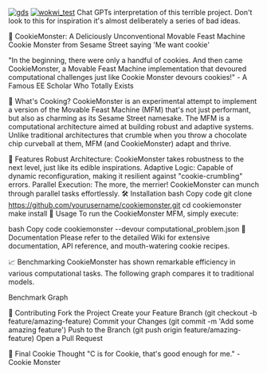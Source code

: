 [![gds](https://github.com/devinatkin/tt05-cookiemonster/actions/workflows/gds.yaml/badge.svg)](https://github.com/devinatkin/tt05-cookiemonster/actions/workflows/gds.yaml)
[![wokwi_test](https://github.com/devinatkin/tt05-cookiemonster/actions/workflows/wokwi_test.yaml/badge.svg)](https://github.com/devinatkin/tt05-cookiemonster/actions/workflows/wokwi_test.yaml)
Chat GPTs interpretation of this terrible project. Don't look to this for inspiration it's almost deliberately a series of bad ideas. 

🍪 CookieMonster: A Deliciously Unconventional Movable Feast Machine
Cookie Monster from Sesame Street saying 'Me want cookie'

"In the beginning, there were only a handful of cookies. And then came CookieMonster, a Movable Feast Machine implementation that devoured computational challenges just like Cookie Monster devours cookies!" - A Famous EE Scholar Who Totally Exists

🤔 What's Cooking?
CookieMonster is an experimental attempt to implement a version of the Movable Feast Machine (MFM) that's not just performant, but also as charming as its Sesame Street namesake. The MFM is a computational architecture aimed at building robust and adaptive systems. Unlike traditional architectures that crumble when you throw a chocolate chip curveball at them, MFM (and CookieMonster) adapt and thrive.

🍪 Features
Robust Architecture: CookieMonster takes robustness to the next level, just like its edible inspirations.
Adaptive Logic: Capable of dynamic reconfiguration, making it resilient against "cookie-crumbling" errors.
Parallel Execution: The more, the merrier! CookieMonster can munch through parallel tasks effortlessly.
🛠 Installation
bash
Copy code
git clone https://github.com/yourusername/cookiemonster.git
cd cookiemonster
make install
🚀 Usage
To run the CookieMonster MFM, simply execute:

bash
Copy code
cookiemonster --devour computational_problem.json
📖 Documentation
Please refer to the detailed Wiki for extensive documentation, API reference, and mouth-watering cookie recipes.

📈 Benchmarking
CookieMonster has shown remarkable efficiency in various computational tasks. The following graph compares it to traditional models.

Benchmark Graph

🤝 Contributing
Fork the Project
Create your Feature Branch (git checkout -b feature/amazing-feature)
Commit your Changes (git commit -m 'Add some amazing feature')
Push to the Branch (git push origin feature/amazing-feature)
Open a Pull Request

🍪 Final Cookie Thought
"C is for Cookie, that's good enough for me." - Cookie Monster
